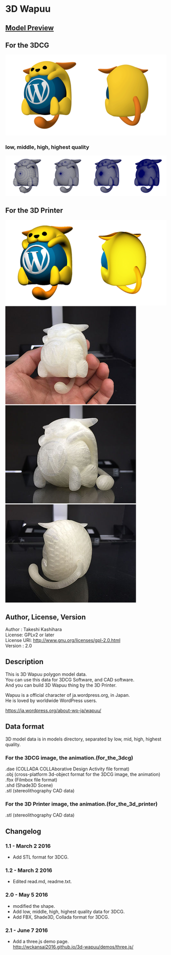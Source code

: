 # 3D Wapuu

## [Model Preview](./models/for_the_3dcg/mid_quality/stl/wapuu_mid.stl)  
## For the 3DCG
![3D Wapuu](./images/wapuu_render_1.png)
### low, middle, high, highest quality
![3D Wapuu](./images/wapuu_wire.png)

## For the 3D Printer
![3D Wapuu](./images/wapuu_render_2.png)
![3D Wapuu](./images/wapuu_3d_printer_1.jpg)
![3D Wapuu](./images/wapuu_3d_printer_2.jpg)
![3D Wapuu](./images/wapuu_3d_printer_3.jpg)

## Author, License, Version
Author : Takeshi Kashihara  
License: GPLv2 or later  
License URI: http://www.gnu.org/licenses/gpl-2.0.html  
Version : 2.0

## Description
This is 3D Wapuu polygon model data.  
You can use this data for 3DCG Software, and CAD software.  
And you can build 3D Wapuu thing by the 3D Printer.  

Wapuu is a official character of ja.wordpress.org, in Japan.  
He is loved by worldwide WordPress users.  

https://ja.wordpress.org/about-wp-ja/wapuu/  

## Data format
3D model data is in models directory, separated by low, mid, high, highest quality.  
### For the 3DCG image, the animation.(for_the_3dcg)
.dae (COLLADA COLLAborative Design Activity file format)  
.obj (cross-platform 3d-object format for the 3DCG image, the animation)  
.fbx (Filmbox file format)  
.shd (Shade3D Scene)  
.stl (stereolithography CAD data)  

### For the 3D Printer image, the animation.(for_the_3d_printer)
.stl (stereolithography CAD data)  


## Changelog  
### 1.1 - March 2 2016
* Add STL format for 3DCG.  

### 1.2 - March 2 2016
* Edited read.md, readme.txt.  

### 2.0 - May 5 2016
* modified the shape.  
* Add low, middle, high, highest quality data for 3DCG.  
* Add FBX, Shade3D, Collada format for 3DCG.  

### 2.1 - June 7 2016
* Add a three.js demo page.  
http://wckansai2016.github.io/3d-wapuu/demos/three.js/

